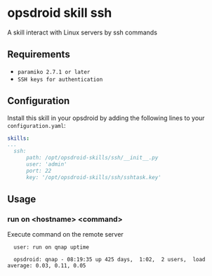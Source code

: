 # opsdroid skill ssh

A skill interact with Linux servers by ssh commands

## Requirements
- `paramiko 2.7.1 or later`
- `SSH keys for authentication` 

## Configuration

Install this skill in your opsdroid by adding the following lines to your `configuration.yaml`:

```yaml
skills:
...
  ssh:
      path: /opt/opsdroid-skills/ssh/__init__.py
      user: 'admin'
      port: 22
      key: '/opt/opsdroid-skills/ssh/sshtask.key'
```

## Usage

### run on \<hostname> \<command>

Execute command on the remote server

```
  user: run on qnap uptime

  opsdroid: qnap - 08:19:35 up 425 days,  1:02,  2 users,  load average: 0.03, 0.11, 0.05
```
